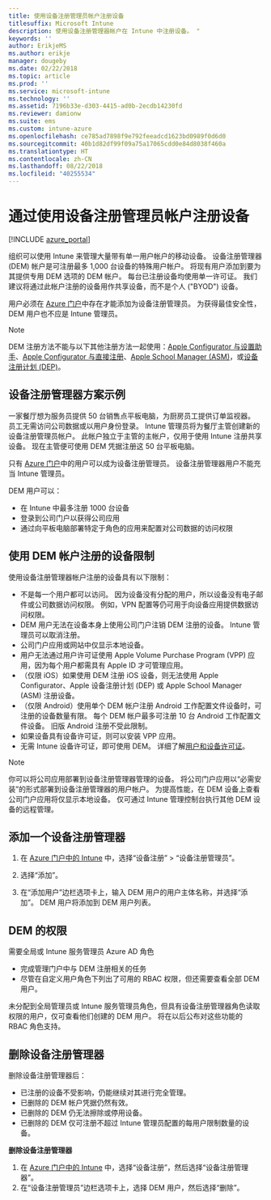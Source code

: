 ```yaml
---
title: 使用设备注册管理员帐户注册设备
titlesuffix: Microsoft Intune
description: 使用设备注册管理器帐户在 Intune 中注册设备。 "
keywords: ''
author: ErikjeMS
ms.author: erikje
manager: dougeby
ms.date: 02/22/2018
ms.topic: article
ms.prod: ''
ms.service: microsoft-intune
ms.technology: ''
ms.assetid: 7196b33e-d303-4415-ad0b-2ecdb14230fd
ms.reviewer: damionw
ms.suite: ems
ms.custom: intune-azure
ms.openlocfilehash: ce785ad7898f9e792feeadcd1623bd0989f0d6d0
ms.sourcegitcommit: 40b1d82df99f09a75a17065cdd0e84d8038f460a
ms.translationtype: HT
ms.contentlocale: zh-CN
ms.lasthandoff: 08/22/2018
ms.locfileid: "40255534"
---
```

# <a name="enroll-devices-by-using-a-device-enrollment-manager-account"></a>通过使用设备注册管理员帐户注册设备

[!INCLUDE [azure_portal](./includes/azure_portal.md)]

组织可以使用 Intune 来管理大量带有单一用户帐户的移动设备。 设备注册管理器 (DEM) 帐户是可注册最多 1,000 台设备的特殊用户帐户。 将现有用户添加到要为其提供专用 DEM 选项的 DEM 帐户。 每台已注册设备均使用单一许可证。 我们建议将通过此帐户注册的设备用作共享设备，而不是个人 ("BYOD") 设备。  

用户必须在 [Azure 门户](https://portal.azure.com)中存在才能添加为设备注册管理员。 为获得最佳安全性，DEM 用户也不应是 Intune 管理员。

>[!NOTE]
>DEM 注册方法不能与以下其他注册方法一起使用：[Apple Configurator 与设置助手](apple-configurator-setup-assistant-enroll-ios.md)、[Apple Configurator 与直接注册](apple-configurator-direct-enroll-ios.md)、[Apple School Manager (ASM)](apple-school-manager-set-up-ios.md)，或[设备注册计划 (DEP)](device-enrollment-program-enroll-ios.md)。

## <a name="example-of-a-device-enrollment-manager-scenario"></a>设备注册管理器方案示例

一家餐厅想为服务员提供 50 台销售点平板电脑，为厨房员工提供订单监视器。 员工无需访问公司数据或以用户身份登录。 Intune 管理员将为餐厅主管创建新的设备注册管理员帐户。  此帐户独立于主管的主帐户，仅用于使用 Intune 注册共享设备。 现在主管便可使用 DEM 凭据注册这 50 台平板电脑。

只有 [Azure 门户](https://portal.azure.com)中的用户可以成为设备注册管理员。 设备注册管理器用户不能充当 Intune 管理员。

DEM 用户可以：

-   在 Intune 中最多注册 1000 台设备
-   登录到公司门户以获得公司应用
-   通过向平板电脑部署特定于角色的应用来配置对公司数据的访问权限

## <a name="limitations-of-devices-that-are-enrolled-with-a-dem-account"></a>使用 DEM 帐户注册的设备限制

使用设备注册管理器帐户注册的设备具有以下限制：

  - 不是每一个用户都可以访问。 因为设备没有分配的用户，所以设备没有电子邮件或公司数据访问权限。 例如，VPN 配置等仍可用于向设备应用提供数据访问权限。
  - DEM 用户无法在设备本身上使用公司门户注销 DEM 注册的设备。 Intune 管理员可以取消注册。
  - 公司门户应用或网站中仅显示本地设备。
  - 用户无法通过用户许可证使用 Apple Volume Purchase Program (VPP) 应用，因为每个用户都需具有 Apple ID 才可管理应用。
  - （仅限 iOS）如果使用 DEM 注册 iOS 设备，则无法使用 Apple Configurator、Apple 设备注册计划 (DEP) 或 Apple School Manager (ASM) 注册设备。
  - （仅限 Android）使用单个 DEM 帐户注册 Android 工作配置文件设备时，可注册的设备数量有限。 每个 DEM 帐户最多可注册 10 台 Android 工作配置文件设备。 旧版 Android 注册不受此限制。
  - 如果设备具有设备许可证，则可以安装 VPP 应用。
  - 无需 Intune 设备许可证，即可使用 DEM。 详细了解[用户和设备许可证](licenses-assign.md#how-user-and-device-licenses-affect-access-to-services)。


> [!NOTE]
> 你可以将公司应用部署到设备注册管理器管理的设备。 将公司门户应用以“必需安装”的形式部署到设备注册管理器的用户帐户。
> 为提高性能，在 DEM 设备上查看公司门户应用将仅显示本地设备。 仅可通过 Intune 管理控制台执行其他 DEM 设备的远程管理。


## <a name="add-a-device-enrollment-manager"></a>添加一个设备注册管理器

1.  在 [Azure 门户中的 Intune](https://aka.ms/intuneportal) 中，选择“设备注册” > “设备注册管理员”。

2.  选择“添加”。

3.  在“添加用户”边栏选项卡上，输入 DEM 用户的用户主体名称，并选择“添加”。 DEM 用户将添加到 DEM 用户列表。

## <a name="permissions-for-dem"></a>DEM 的权限

需要全局或 Intune 服务管理员 Azure AD 角色
- 完成管理门户中与 DEM 注册相关的任务
- 尽管在自定义用户角色下列出了可用的 RBAC 权限，但还需要查看全部 DEM 用户。

未分配到全局管理员或 Intune 服务管理员角色，但具有设备注册管理器角色读取权限的用户，仅可查看他们创建的 DEM 用户。 将在以后公布对这些功能的 RBAC 角色支持。


## <a name="remove-a-device-enrollment-manager"></a>删除设备注册管理器

删除设备注册管理器后：

-   已注册的设备不受影响，仍能继续对其进行完全管理。
-   已删除的 DEM 帐户凭据仍然有效。
-   已删除的 DEM 仍无法擦除或停用设备。
-   已删除的 DEM 仅可注册不超过 Intune 管理员配置的每用户限制数量的设备。

**删除设备注册管理器**

1. 在 [Azure 门户中的 Intune](https://aka.ms/intuneportal) 中，选择“设备注册”，然后选择“设备注册管理器”。
2. 在“设备注册管理员”边栏选项卡上，选择 DEM 用户，然后选择“删除”。

